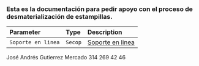 ### Esta es la documentación para pedir apoyo con el proceso de desmaterialización de estampillas.



| Parameter | Type     | Description                       |
| :-------- | :------- | :-------------------------------- |
| `Soporte en linea`      | `Secop` | [Soporte en linea](https://www.colombiacompra.gov.co/soporte/formulario-de-soporte) |


José Andrés Gutierrez Mercado 314 269 42 46
